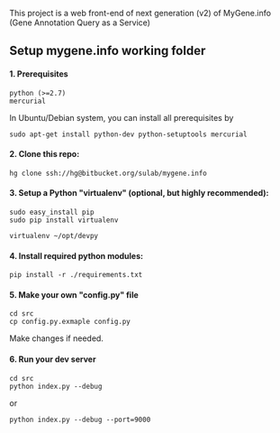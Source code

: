 This project is a web front-end of next generation (v2) of MyGene.info (Gene Annotation Query as a Service)

## Setup mygene.info working folder ##


#### 1. Prerequisites

    python (>=2.7)
    mercurial

   In Ubuntu/Debian system, you can install all prerequisites by


    sudo apt-get install python-dev python-setuptools mercurial



#### 2. Clone this repo:


    hg clone ssh://hg@bitbucket.org/sulab/mygene.info


#### 3. Setup a Python "virtualenv" (optional, but highly recommended):


    sudo easy_install pip
    sudo pip install virtualenv

    virtualenv ~/opt/devpy


#### 4. Install required python modules:


    pip install -r ./requirements.txt


#### 5. Make your own "config.py" file


    cd src
    cp config.py.exmaple config.py


Make changes if needed.

#### 6. Run your dev server


    cd src
    python index.py --debug


or

    python index.py --debug --port=9000
